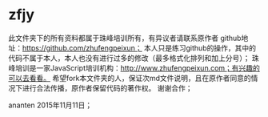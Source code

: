 # zfjy
此文件夹下的所有资料都属于珠峰培训所有，有异议者请联系原作者 github地址：https://github.com/zhufengpeixun；
本人只是练习github的操作，其中的代码不属于本人，本人也没有进行过多的修改（最多格式化排列和加上分号）；
珠峰培训是一家JavaScript培训机构：http://www.zhufengpeixun.com；有兴趣的可以去看看。
希望fork本文件夹的人，保证次md文件说明，且在原作者同意的情况下进行合法传播，原作者保留代码的著作权。
谢谢合作；

ananten 
2015年11月11日；
